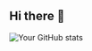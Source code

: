 ## Hi there 👋


![Your GitHub stats](https://github-readme-stats.vercel.app/api?username=GtskinRJoe&show_icons=true&theme=ambient_gradient)

<!--
**GtskinRJoe/GtskinRJoe** is a ✨ _special_ ✨ repository because its `README.md` (this file) appears on your GitHub profile.

Here are some ideas to get you started:

- 🔭 I’m currently working on ...
- 🌱 I’m currently learning ...
- 👯 I’m looking to collaborate on ...
- 🤔 I’m looking for help with ...
- 💬 Ask me about ...
- 📫 How to reach me: ...
- 😄 Pronouns: ...
- ⚡ Fun fact: ...
-->
